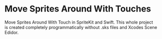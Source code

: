 # Move Sprites Around With Touches
Move Sprites Around With Touch in SpriteKit and Swift. This whole project is created completely programmatically without .sks files and Xcodes Scene Edidor.

